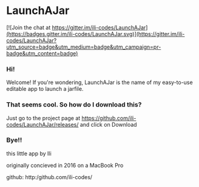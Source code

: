 # LaunchAJar

[![Join the chat at https://gitter.im/ili-codes/LaunchAJar](https://badges.gitter.im/ili-codes/LaunchAJar.svg)](https://gitter.im/ili-codes/LaunchAJar?utm_source=badge&utm_medium=badge&utm_campaign=pr-badge&utm_content=badge)

### Hi!
Welcome! If you're wondering, LaunchAJar is the name of my easy-to-use editable app to launch a jarfile.

### That seems cool. So how do I download this?
Just go to the project page at https://github.com/ili-codes/LaunchAJar/releases/ and click on Download

### Bye!!
this little app by Ili

originally concieved in 2016 on a MacBook Pro

github: http:/github.com/ili-codes/

